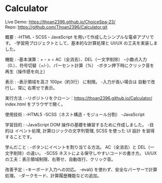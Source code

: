 
# Calculator

Live Demo: https://thoan2396.github.io/ChoiceSpa-23/  
Repo: https://github.com/Thoan2396/Calculator.git

概要 :
-HTML・SCSS・JavaScript を用いて作成したシンプルな電卓アプリです。 
-学習用プロジェクトとして、基本的な計算処理と UI/UX の工夫を実装しました。

機能 :
-基本演算：+ - × ÷ AC（全消去）、DEL（一文字削除）
-小数点入力（0.）、符号切替（+/-）、パーセント計算（%）
-ボタン押下時にクリック音を再生（操作感を向上）

表示 :
-表示領域を高さ 100px（約3行） に制限。 
-入力が長い場合は 自動で改行し、常に 右寄せで表示。

実行方法 : 
-リポジトリをクローン：https://thoan2396.github.io/Calculator/
           index.html をブラウザで開く。
           
使用技術 :
-HTML5 
-SCSS（ネスト構造・モジュール分割）
-JavaScript 

学習目的 :
-JavaScript DOM 操作の基礎を練習するために作成しました。 
-目的は イベント処理, 計算ロジックの文字列管理, SCSS を使った UI 設計 を習得することです。

学んだこと : 
-ボタンにイベントを割り当てる方法。 AC（全消去）と DEL（一文字削除）の違い。 
-SCSS ネストによる保守しやすいコードの書き方。 UI/UX の工夫：表示領域制限、右寄せ、自動改行、クリック音。

改善予定 : 
-キーボード入力への対応。 
-eval() を使わず、安全なパーサーで計算処理。
-ダークモード、計算履歴機能などの追加。
